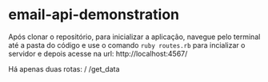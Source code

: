 # email-api-demonstration

Após clonar o repositório, para inicializar a aplicação, navegue pelo terminal até a pasta do código e use o comando `ruby routes.rb` para incializar o servidor e depois acesse
na url: http://localhost:4567/

Há apenas duas rotas:
/
/get_data
